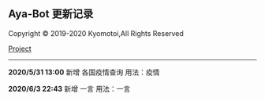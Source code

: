 ## Aya-Bot 更新记录

Copyright © 2019-2020 Kyomotoi,All Rights Reserved

[Project](https://github.com/Kyomotoi/Aya)

---
**2020/5/31 13:00**
新增 各国疫情查询
用法：疫情

**2020/6/3 22:43**
新增 一言
用法：一言
